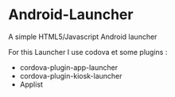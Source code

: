 # Android-Launcher
A simple HTML5/Javascript Android launcher

For this Launcher I use codova et some plugins :

- cordova-plugin-app-launcher
- cordova-plugin-kiosk-launcher
- Applist
